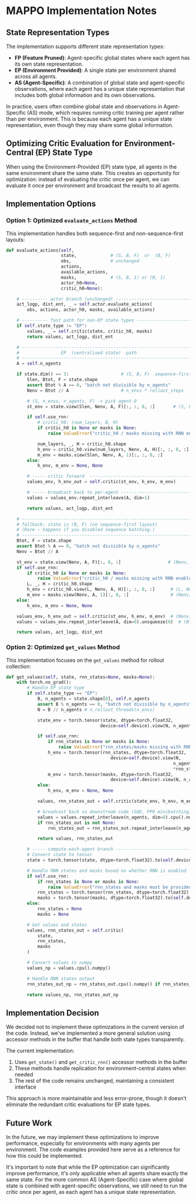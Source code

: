 # MAPPO Implementation Notes

## State Representation Types

The implementation supports different state representation types:

- **FP (Feature Pruned)**: Agent-specific global states where each agent has its own state representation.
- **EP (Environment Provided)**: A single state per environment shared across all agents.
- **AS (Agent-Specific)**: A combination of global state and agent-specific observations, where each agent has a unique state representation that includes both global information and its own observations.

In practice, users often combine global state and observations in Agent-Specific (AS) mode, which requires running critic training per agent rather than per environment. This is because each agent has a unique state representation, even though they may share some global information.

## Optimizing Critic Evaluation for Environment-Central (EP) State Type

When using the Environment-Provided (EP) state type, all agents in the same environment share the same state. This creates an opportunity for optimization: instead of evaluating the critic once per agent, we can evaluate it once per environment and broadcast the results to all agents.

## Implementation Options

### Option 1: Optimized `evaluate_actions` Method

This implementation handles both sequence-first and non-sequence-first layouts:

```python
def evaluate_actions(self,
                     state,             # (S, B, F)  or  (B, F)
                     obs,               # unchanged
                     actions,
                     available_actions,
                     masks,             # (S, B, 1) or (B, 1)
                     actor_h0=None,
                     critic_h0=None):

    # ---------- actor branch (unchanged) -------------------------------
    act_logp, dist_ent, _ = self.actor.evaluate_actions(
        obs, actions, actor_h0, masks, available_actions)

    # ---------- fast path for non-EP state types -----------------------
    if self.state_type != "EP":
        values, _ = self.critic(state, critic_h0, masks)
        return values, act_logp, dist_ent

    # ------------------------------------------------------------------
    #                EP  (centralised state)  path
    # ------------------------------------------------------------------
    A = self.n_agents

    if state.dim() == 3:                    # (S, B, F)  sequence-first
        Slen, Btot, F = state.shape
        assert Btot % A == 0, "batch not divisible by n_agents"
        Nenv = Btot // A                    # n_envs * rollout_steps

        # (S, n_envs, n_agents, F) -> pick agent-0
        st_env = state.view(Slen, Nenv, A, F)[:, :, 0, :]       # (S, Nenv, F)

        if self.use_rnn:
            # critic_h0: (num_layers, B, H)
            if critic_h0 is None or masks is None:
                raise ValueError("critic_h0 / masks missing with RNN enabled")

            num_layers, _, H = critic_h0.shape
            h_env = critic_h0.view(num_layers, Nenv, A, H)[:, :, 0, :]   # (L, Nenv, H)
            m_env = masks.view(Slen, Nenv, A, 1)[:, :, 0, :]             # (S, Nenv, 1)
        else:
            h_env, m_env = None, None

        # ----- critic forward  ----------------------------------------
        values_env, h_env_out = self.critic(st_env, h_env, m_env)        # (S, Nenv, 1)

        # ----- broadcast back to per-agent ----------------------------
        values = values_env.repeat_interleave(A, dim=1)                  # (S, Nenv·A, 1)

        return values, act_logp, dist_ent

    # ------------------------------------------------------------------
    # fallback: state is (B, F) (no sequence-first layout)
    # (Rare – happens if you disabled sequence batching.)
    # ------------------------------------------------------------------
    Btot, F = state.shape
    assert Btot % A == 0, "batch not divisible by n_agents"
    Nenv = Btot // A

    st_env = state.view(Nenv, A, F)[:, 0, :]                  # (Nenv, F)
    if self.use_rnn:
        if critic_h0 is None or masks is None:
            raise ValueError("critic_h0 / masks missing with RNN enabled")
        L, _, H = critic_h0.shape
        h_env = critic_h0.view(L, Nenv, A, H)[:, :, 0, :]      # (L, Nenv, H)
        m_env = masks.view(Nenv, A, 1)[:, 0, :]                # (Nenv, 1)
    else:
        h_env, m_env = None, None

    values_env, h_env_out = self.critic(st_env, h_env, m_env)  # (Nenv,1)
    values = values_env.repeat_interleave(A, dim=0).unsqueeze(0)  # (Btot,1) → add fake S=1

    return values, act_logp, dist_ent
```

### Option 2: Optimized `get_values` Method

This implementation focuses on the `get_values` method for rollout collection:

```python
def get_values(self, state, rnn_states=None, masks=None):
    with torch.no_grad():
        # Handle EP state type
        if self.state_type == "EP":
            B, n_agents = state.shape[0], self.n_agents
            assert B % n_agents == 0, "batch not divisible by n_agents"
            N = B // n_agents # n_rollout_threads(n_envs)

            state_env = torch.tensor(state, dtype=torch.float32,
                                    device=self.device).view(N, n_agents, -1)[:, 0] # (n_envs, s_dim)

            if self.use_rnn:
                if rnn_states is None or masks is None:
                    raise ValueError("rnn_states/masks missing with RNN enabled")
                h_env = torch.tensor(rnn_states, dtype=torch.float32,
                                        device=self.device).view(N,
                                                                n_agents,
                                                                *rnn_states.shape[1:])[:, 0]
                m_env = torch.tensor(masks, dtype=torch.float32,
                                        device=self.device).view(N, n_agents, 1)[:, 0]
            else:
                h_env, m_env = None, None

            values, rnn_states_out = self.critic(state_env, h_env, m_env) # (n_envs,1)

            # broadcast back so downstream code (GAE, PPO minibatching) stays unchanged
            values = values.repeat_interleave(n_agents, dim=0).cpu().numpy()
            if rnn_states_out is not None:
                rnn_states_out = rnn_states_out.repeat_interleave(n_agents, dim=0).cpu().numpy()

            return values, rnn_states_out

        # ----- compute-each-agent branch ---------------------------------------
        # Convert state to tensor
        state = torch.tensor(state, dtype=torch.float32).to(self.device)

        # Handle RNN states and masks based on whether RNN is enabled
        if self.use_rnn:
            if rnn_states is None or masks is None:
                raise ValueError("rnn_states and masks must be provided when RNN is enabled")
            rnn_states = torch.tensor(rnn_states, dtype=torch.float32).to(self.device)
            masks = torch.tensor(masks, dtype=torch.float32).to(self.device)
        else:
            rnn_states = None
            masks = None

        # Get values and states
        values, rnn_states_out = self.critic(
            state,
            rnn_states,
            masks
        )

        # Convert values to numpy
        values_np = values.cpu().numpy()

        # Handle RNN states output
        rnn_states_out_np = rnn_states_out.cpu().numpy() if rnn_states_out is not None else None

        return values_np, rnn_states_out_np
```

## Implementation Decision

We decided not to implement these optimizations in the current version of the code. Instead, we've implemented a more general solution using accessor methods in the buffer that handle both state types transparently.

The current implementation:

1. Uses `get_state()` and `get_critic_rnn()` accessor methods in the buffer
2. These methods handle replication for environment-central states when needed
3. The rest of the code remains unchanged, maintaining a consistent interface

This approach is more maintainable and less error-prone, though it doesn't eliminate the redundant critic evaluations for EP state types.

## Future Work

In the future, we may implement these optimizations to improve performance, especially for environments with many agents per environment. The code examples provided here serve as a reference for how this could be implemented.

It's important to note that while the EP optimization can significantly improve performance, it's only applicable when all agents share exactly the same state. For the more common AS (Agent-Specific) case where global state is combined with agent-specific observations, we still need to run the critic once per agent, as each agent has a unique state representation.
